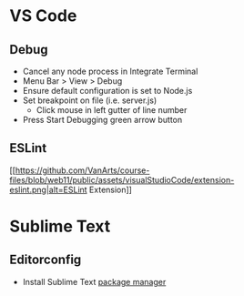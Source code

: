 # VS Code
## Debug
* Cancel any node process in Integrate Terminal
* Menu Bar > View > Debug
* Ensure default configuration is set to Node.js
* Set breakpoint on file (i.e. server.js)
    * Click mouse in left gutter of line number
* Press Start Debugging green arrow button

## ESLint
[[https://github.com/VanArts/course-files/blob/web11/public/assets/visualStudioCode/extension-eslint.png|alt=ESLint Extension]]

# Sublime Text
## Editorconfig
* Install Sublime Text [package manager](https://packagecontrol.io/installation)
